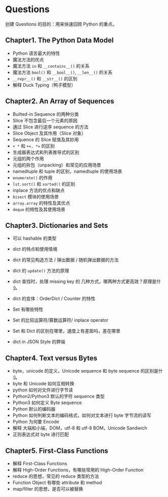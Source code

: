 # Questions

创建 Questions 的目的：用来快速回顾 Python 的重点。

## Chapter1. The Python Data Model

* Python 语言最大的特性
* 魔法方法的优点
* 魔法方法 `in` 和 `__contains__()` 的关系
* 魔法方法 `bool()` 和 `__bool__()`,  `__len__()` 的关系
* `__repr__()` 和 `__str__()` 的区别
* 解释 Duck Typing（鸭子模型）

## Chapter2. An Array of Sequences

* Builted-in Sequence 的两种分类
* Slice 不包含最后一个元素的原因
* 通过 Slice 进行逆序 sequence 的方法
* Slice Object 及其作用（Slice 对象）
* Sequence 的 Slice 赋值及其妙用
* `+ *` 和 `+=, *=` 的区别
* 生成器表达式和列表推导式的区别
* 元组的两个作用
* 元组的拆包（unpacking）和常见的应用场景
* namedtuple 和 tuple 的区别，namedtuple 的使用场景
* `enumerate()` 的作用
* `lst.sort()` 和 `sorted()` 的区别
* inplace 方法的优点和缺点
* `bisect` 模块的使用场景
* `array.array` 的特性及其优点
* `deque` 的特性及其使用场景

## Chapter3. Dictionaries and Sets

* 可以 hashable 的类型

* dict 的特点和使用情境

* dict 的常见构造方法 / 弹出数据 / 随机弹出数据的方法

* dict 的 `update()` 方法的原理

* dict 查找时，处理 missing key 的 几种方式，哪两种方式更高效？原理是什么

* dict 的变体：OrderDict / Counter 的特性

* Set 有哪些特性

* Set 的比较运算符/算数运算符/ inplace operator

* Set 和 Dict 的区别在哪里，速度上有差距吗，差在哪里

* dict in JSON Style 的弊端


## Chapter4. Text versus Bytes

* byte，unicode 的定义，Unicode sequence 和 byte sequence 的区别是什么
* byte 和 Unicode 如何互相转换
* python 如何对文件进行字节读
* Python2/Python3 默认的字符 sequence 类型
* Python3 如何定义 Byte sequence
* Python 默认的编码器
* Python 如何判断文本的编码格式，如何对文本进行 byte 字节流的读写
* Python 为何要 Encode
* 解释 大端和小端，DOM，utf-8 和 utf-8 BOM，Unicode Sandwich
* 正则表达式对 byte 进行匹配

## Chapter5. First-Class Functions

* 解释 First-Class Functions
* 解释 High-Order Functions，有哪些常用的 High-Order Function
* reduce 的思想，常见的 reduce 类型的方法
* Function Object 有哪些 attribute 和 method
* map/filter 的思想，是否可以被替换

